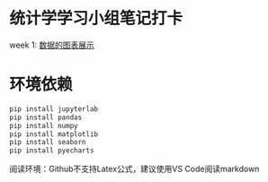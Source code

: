 # 统计学学习小组笔记打卡

week 1: [数据的图表展示](https://github.com/AeneasZhu/LearningStatsGroup/blob/master/week1/%E6%95%B0%E6%8D%AE%E7%9A%84%E5%9B%BE%E6%A0%87%E5%B1%95%E7%A4%BA.md)

# 环境依赖

```py
pip install jupyterlab
pip install pandas
pip install numpy
pip install matplotlib
pip install seaborn
pip install pyecharts
```
阅读环境：Github不支持Latex公式，建议使用VS Code阅读markdown

